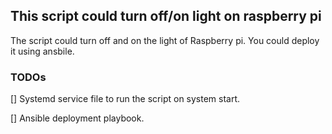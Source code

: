 ## This script could turn off/on light on raspberry pi

The script could turn off and on the light of Raspberry pi. You could deploy it using ansbile.

### TODOs
[] Systemd service file to run the script on system start.

[] Ansible deployment playbook.